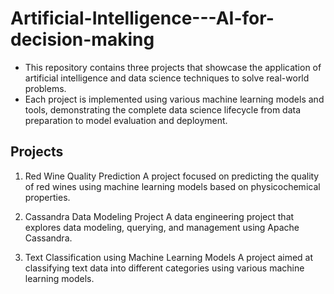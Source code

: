 # Artificial-Intelligence---AI-for-decision-making

- This repository contains three projects that showcase the application of artificial intelligence and data science techniques to solve real-world problems.
- Each project is implemented using various machine learning models and tools, demonstrating the complete data science lifecycle from data preparation to model evaluation and deployment.

## Projects
1. Red Wine Quality Prediction
A project focused on predicting the quality of red wines using machine learning models based on physicochemical properties.

2. Cassandra Data Modeling Project
A data engineering project that explores data modeling, querying, and management using Apache Cassandra.

3. Text Classification using Machine Learning Models
A project aimed at classifying text data into different categories using various machine learning models.

